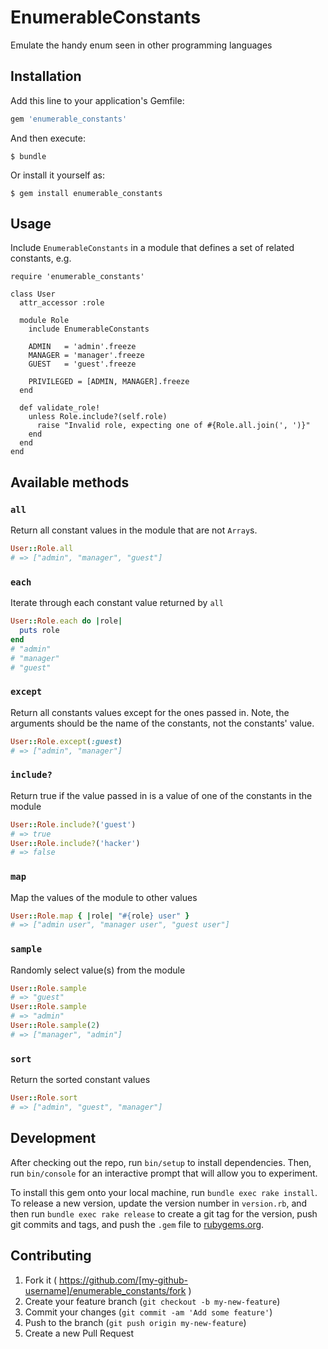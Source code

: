 # EnumerableConstants

Emulate the handy enum seen in other programming languages

## Installation

Add this line to your application's Gemfile:

```ruby
gem 'enumerable_constants'
```

And then execute:

    $ bundle

Or install it yourself as:

    $ gem install enumerable_constants

## Usage

Include `EnumerableConstants` in a module that defines a set of related constants, e.g.

```
require 'enumerable_constants'

class User
  attr_accessor :role

  module Role
    include EnumerableConstants

    ADMIN   = 'admin'.freeze
    MANAGER = 'manager'.freeze
    GUEST   = 'guest'.freeze

    PRIVILEGED = [ADMIN, MANAGER].freeze
  end

  def validate_role!
    unless Role.include?(self.role)
      raise "Invalid role, expecting one of #{Role.all.join(', ')}"
    end
  end
end
```

## Available methods

### `all`
Return all constant values in the module that are not `Array`s.

```ruby
User::Role.all
# => ["admin", "manager", "guest"]
```

### `each`
Iterate through each constant value returned by `all`

```ruby
User::Role.each do |role|
  puts role
end
# "admin"
# "manager"
# "guest"
```

### `except`
Return all constants values except for the ones passed in. Note, the arguments should be
the name of the constants, not the constants' value.

```ruby
User::Role.except(:guest)
# => ["admin", "manager"]
```

### `include?`
Return true if the value passed in is a value of one of the constants in the module

```ruby
User::Role.include?('guest')
# => true
User::Role.include?('hacker')
# => false
```

### `map`
Map the values of the module to other values

```ruby
User::Role.map { |role| "#{role} user" }
# => ["admin user", "manager user", "guest user"]
```

### `sample`
Randomly select value(s) from the module

```ruby
User::Role.sample
# => "guest"
User::Role.sample
# => "admin"
User::Role.sample(2)
# => ["manager", "admin"]
```

### `sort`
Return the sorted constant values

```ruby
User::Role.sort
# => ["admin", "guest", "manager"]
```

## Development

After checking out the repo, run `bin/setup` to install dependencies. Then, run `bin/console` for an interactive prompt that will allow you to experiment.

To install this gem onto your local machine, run `bundle exec rake install`. To release a new version, update the version number in `version.rb`, and then run `bundle exec rake release` to create a git tag for the version, push git commits and tags, and push the `.gem` file to [rubygems.org](https://rubygems.org).

## Contributing

1. Fork it ( https://github.com/[my-github-username]/enumerable_constants/fork )
2. Create your feature branch (`git checkout -b my-new-feature`)
3. Commit your changes (`git commit -am 'Add some feature'`)
4. Push to the branch (`git push origin my-new-feature`)
5. Create a new Pull Request
